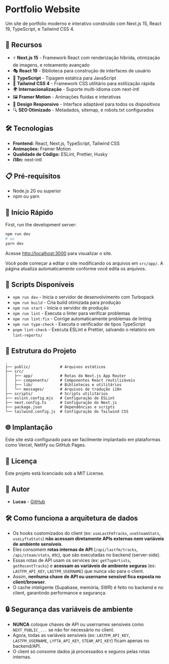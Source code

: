 # Portfolio Website

Um site de portfolio moderno e interativo construído com Next.js 15, React 19, TypeScript, e Tailwind CSS 4.

## 🚀 Recursos

- ⚡ **Next.js 15** - Framework React com renderização híbrida, otimização de imagens, e roteamento avançado
- 🎭 **React 19** - Biblioteca para construção de interfaces de usuário
- 💙 **TypeScript** - Tipagem estática para JavaScript
- 🎨 **Tailwind CSS 4** - Framework CSS utilitário para estilização rápida
- 🌍 **Internacionalização** - Suporte multi-idioma com next-intl
- 🖼️ **Framer Motion** - Animações fluidas e interativas
- 📱 **Design Responsivo** - Interface adaptável para todos os dispositivos
- 🔍 **SEO Otimizado** - Metadados, sitemap, e robots.txt configurados

## 🛠️ Tecnologias

- **Frontend:** React, Next.js, TypeScript, Tailwind CSS
- **Animações:** Framer Motion
- **Qualidade de Código:** ESLint, Prettier, Husky
- **i18n:** next-intl

## 📋 Pré-requisitos

- Node.js 20 ou superior
- npm ou yarn

## 🚀 Início Rápido

First, run the development server:

```bash
npm run dev
# ou
yarn dev
```

Acesse [http://localhost:3000](http://localhost:3000) para visualizar o site.

Você pode começar a editar o site modificando os arquivos em `src/app/`. A página atualiza automaticamente conforme você edita os arquivos.

## 📝 Scripts Disponíveis

- `npm run dev` - Inicia o servidor de desenvolvimento com Turbopack
- `npm run build` - Cria build otimizada para produção
- `npm run start` - Inicia o servidor de produção
- `npm run lint` - Executa o linter para verificar problemas
- `npm run lint:fix` - Corrige automaticamente problemas de linting
- `npm run type-check` - Executa o verificador de tipos TypeScript
- `pnpm lint-check` - Executa ESLint e Prettier, salvando o relatório em `lint-reports/`

## 📁 Estrutura do Projeto

```
.
├── public/             # Arquivos estáticos
├── src/
│   ├── app/            # Rotas do Next.js App Router
│   ├── components/     # Componentes React reutilizáveis
│   ├── lib/            # Bibliotecas e utilitários
│   └── messages/       # Arquivos de tradução i18n
├── scripts/            # Scripts utilitários
├── eslint.config.mjs   # Configuração do ESLint
├── next.config.ts      # Configuração do Next.js
├── package.json        # Dependências e scripts
└── tailwind.config.js  # Configuração do Tailwind CSS
```

## 🌐 Implantação

Este site está configurado para ser facilmente implantado em plataformas como Vercel, Netlify ou GitHub Pages.

## 📄 Licença

Este projeto está licenciado sob a MIT License.

## 👤 Autor

- **Lucas** - [GitHub](https://github.com/LucasHenriqueDiniz)

## 🛠️ Como funciona a arquitetura de dados

- Os hooks customizados do client (ex: `useLastFmTracks`, `useSteamStats`, `useLyftaStats`) **não acessam diretamente APIs externas nem variáveis de ambiente sensíveis**.
- Eles consomem **rotas internas de API** (`/api/lastfm/tracks`, `/api/steam/stats`, etc), que são executadas no backend (server-side).
- Essas rotas de API usam os services (ex: `getTopArtists`, `getRecentTracks`) e **acessam as variáveis de ambiente seguras** (ex: `LASTFM_API_KEY`, `LASTFM_USERNAME`) que nunca vão para o client.
- Assim, **nenhuma chave de API ou username sensível fica exposta no client/browser**.
- O cache inteligente (Supabase, memória, SWR) é feito no backend e no client, garantindo performance e segurança.

## 🔒 Segurança das variáveis de ambiente

- **NUNCA** coloque chaves de API ou usernames sensíveis como `NEXT_PUBLIC_...` se não for necessário no client.
- Agora, todas as variáveis sensíveis (ex: `LASTFM_API_KEY`, `LASTFM_USERNAME`, `LYFTA_API_KEY`, `STEAM_API_KEY`) ficam apenas no backend/API.
- O client só consome dados já processados e seguros pelas rotas internas.
